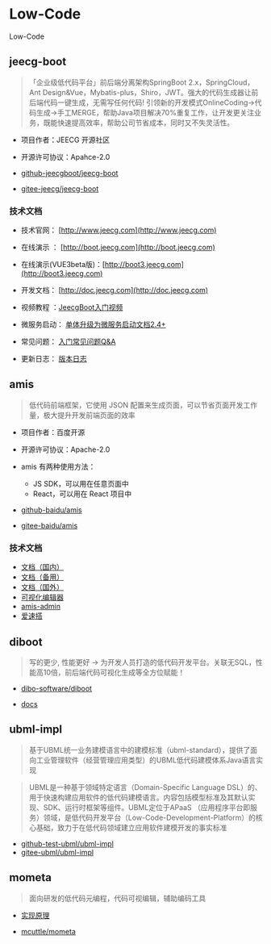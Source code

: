 # Low-Code

Low-Code


## jeecg-boot

>「企业级低代码平台」前后端分离架构SpringBoot 2.x，SpringCloud，Ant Design&Vue，Mybatis-plus，Shiro，JWT。强大的代码生成器让前后端代码一键生成，无需写任何代码! 引领新的开发模式OnlineCoding->代码生成->手工MERGE，帮助Java项目解决70%重复工作，让开发更关注业务，既能快速提高效率，帮助公司节省成本，同时又不失灵活性。

- 项目作者：JEECG 开源社区
- 开源许可协议：Apahce-2.0

- [github-jeecgboot/jeecg-boot](https://github.com/jeecgboot/jeecg-boot)
- [gitee-jeecg/jeecg-boot](https://gitee.com/jeecg/jeecg-boot)

### 技术文档

- 技术官网：  [http://www.jeecg.com](http://www.jeecg.com)

- 在线演示 ： [http://boot.jeecg.com](http://boot.jeecg.com)

- 在线演示(VUE3beta版)：[http://boot3.jeecg.com](http://boot3.jeecg.com)

- 开发文档：  [http://doc.jeecg.com](http://doc.jeecg.com)

- 视频教程  ：[JeecgBoot入门视频](http://www.jeecg.com/doc/video)

- 微服务启动：  [单体升级为微服务启动文档2.4+](http://doc.jeecg.com/2043906)

- 常见问题：  [入门常见问题Q&A](http://jeecg.com/doc/qa)

- 更新日志：  [版本日志](http://www.jeecg.com/doc/log)



## amis

>低代码前端框架，它使用 JSON 配置来生成页面，可以节省页面开发工作量，极大提升开发前端页面的效率

- 项目作者：百度开源
- 开源许可协议：Apache-2.0

- amis 有两种使用方法：

  - JS SDK，可以用在任意页面中
  - React，可以用在 React 项目中

- [github-baidu/amis](https://github.com/baidu/amis)
- [gitee-baidu/amis](https://gitee.com/baidu/amis)

### 技术文档
- [文档（国内）](https://baidu.gitee.io/amis/) 
- [文档（备用）](https://aisuda.bce.baidu.com/amis/) 
- [文档（国外）](https://baidu.github.io/amis/) 
- [可视化编辑器](https://aisuda.github.io/amis-editor-demo/) 
- [amis-admin](https://github.com/aisuda/amis-admin) 
- [爱速搭](https://baidu.gitee.io/aisuda-docs/)


## diboot
>写的更少, 性能更好 -> 为开发人员打造的低代码开发平台。关联无SQL，性能高10倍，前后端代码可视化生成等全方位赋能！


- [dibo-software/diboot](https://github.com/dibo-software/diboot)


- [docs](https://www.diboot.com/)


## ubml-impl

>基于UBML统一业务建模语言中的建模标准（ubml-standard），提供了面向工业管理软件（经营管理应用类型）的UBML低代码建模体系Java语言实现

>UBML是一种基于领域特定语言（Domain-Specific Language DSL）的、用于快速构建应用软件的低代码建模语言。内容包括模型标准及其默认实现、SDK、运行时框架等组件。UBML定位于APaaS （应用程序平台即服务）领域，是低代码开发平台（Low-Code-Development-Platform）的核心基础，致力于在低代码领域建立应用软件建模开发的事实标准


- [github-test-ubml/ubml-impl](https://github.com/test-ubml/ubml-impl)
- [gitee-ubml/ubml-impl](https://gitee.com/ubml/ubml-impl)


## mometa

>面向研发的低代码元编程，代码可视编辑，辅助编码工具

- [实现原理](https://github.com/imcuttle/mometa/blob/master/docs/how-to-work.md)

- [mcuttle/mometa](https://github.com/imcuttle/mometa)


